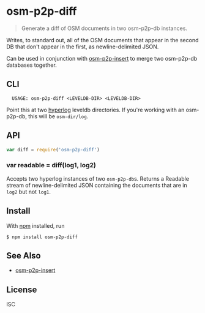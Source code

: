 # osm-p2p-diff

> Generate a diff of OSM documents in two osm-p2p-db instances.

Writes, to standard out, all of the OSM documents that appear in the second DB
that don't appear in the first, as newline-delimited JSON.

Can be used in conjunction with
[osm-p2p-insert](https://github.com/noffle/osm-p2p-insert) to merge two
osm-p2p-db databases together.

## CLI

```
  USAGE: osm-p2p-diff <LEVELDB-DIR> <LEVELDB-DIR>
```

Point this at two [hyperlog](https://github.com/mafintosh/hyperlog) leveldb
directories. If you're working with an osm-p2p-db, this will be `osm-dir/log`.

## API

```js
var diff = require('osm-p2p-diff')
```

### var readable = diff(log1, log2)

Accepts two hyperlog instances of two `osm-p2p-db`s. Returns a Readable stream
of newline-delimited JSON containing the documents that are in `log2` but not
`log1`.

## Install

With [npm](https://npmjs.org/) installed, run

```
$ npm install osm-p2p-diff
```

## See Also

- [osm-p2p-insert](https://github.com/noffle/osm-p2p-insert)

## License

ISC
